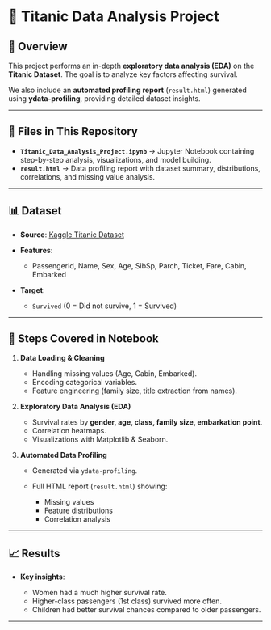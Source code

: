 # 🚢 Titanic Data Analysis Project

## 📌 Overview

This project performs an in-depth **exploratory data analysis (EDA)** on the **Titanic Dataset**.
The goal is to analyze key factors affecting survival.

We also include an **automated profiling report** (`result.html`) generated using **ydata-profiling**, providing detailed dataset insights.

---

## 📂 Files in This Repository

* **`Titanic_Data_Analysis_Project.ipynb`** → Jupyter Notebook containing step-by-step analysis, visualizations, and model building.
* **`result.html`** → Data profiling report with dataset summary, distributions, correlations, and missing value analysis.

---

## 📊 Dataset

* **Source**: [Kaggle Titanic Dataset](https://www.kaggle.com/datasets/vinicius150987/titanic3/code)
* **Features**:

  * PassengerId, Name, Sex, Age, SibSp, Parch, Ticket, Fare, Cabin, Embarked
* **Target**:

  * `Survived` (0 = Did not survive, 1 = Survived)

---

## 🔎 Steps Covered in Notebook

1. **Data Loading & Cleaning**

   * Handling missing values (Age, Cabin, Embarked).
   * Encoding categorical variables.
   * Feature engineering (family size, title extraction from names).

2. **Exploratory Data Analysis (EDA)**

   * Survival rates by **gender, age, class, family size, embarkation point**.
   * Correlation heatmaps.
   * Visualizations with Matplotlib & Seaborn.

3. **Automated Data Profiling**

   * Generated via `ydata-profiling`.
   * Full HTML report (`result.html`) showing:

     * Missing values
     * Feature distributions
     * Correlation analysis


---

## 📈 Results

* **Key insights**:

  * Women had a much higher survival rate.
  * Higher-class passengers (1st class) survived more often.
  * Children had better survival chances compared to older passengers.

---



